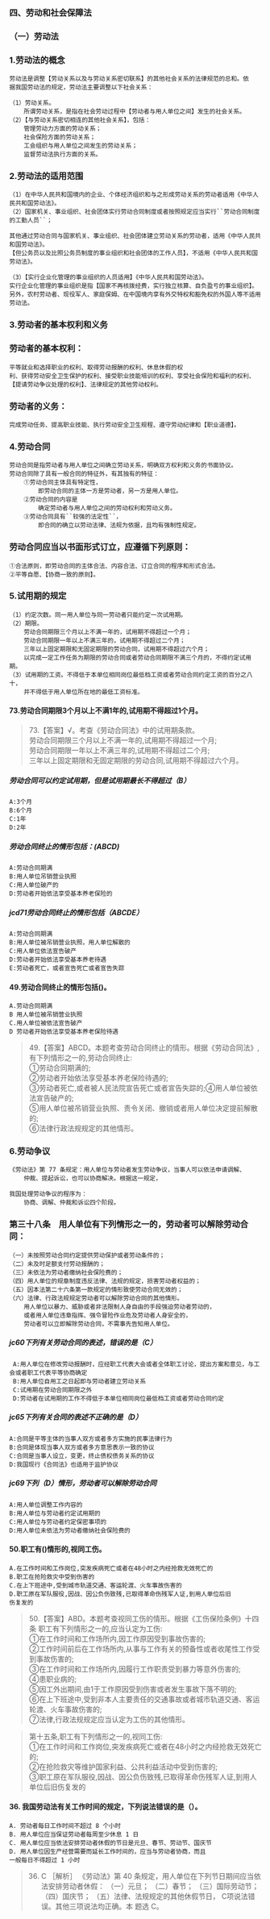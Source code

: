
### 四、劳动和社会保障法
### （一）劳动法
### 1.劳动法的概念
    劳动法是调整【劳动关系以及与劳动关系密切联系】的其他社会关系的法律规范的总和。依
    据我国劳动法的规定，劳动法主要调整以下社会关系：
    
    （1）劳动关系。
        所谓劳动关系，是指在社会劳动过程中【劳动者与用人单位之间】发生的社会关系。
    （2）【与劳动关系密切相连的其他社会关系】，包括：
        管理劳动力方面的劳动关系；
        社会保险方面的劳动关系；
        工会组织与用人单位之间发生的劳动关系；
        监督劳动法执行方面的关系。
        
### 2.劳动法的适用范围
    （1）在中华人民共和国境内的企业、个体经济组织和与之形成劳动关系的劳动者适用《中华人民共和国劳动法》。
    （2）国家机关、事业组织、社会团体实行劳动合同制度或者按照规定应当实行``劳动合同制度的工勤人员``；
    
    其他通过劳动合同与国家机关、事业组织、社会团体建立劳动关系的劳动者，适用《中华人民共和国劳动法》。
    【但公务员以及比照公务员制度的事业组织和社会团体的工作人员】，不适用《中华人民共和国劳动法》。

    （3）【实行企业化管理的事业组织的人员适用】《中华人民共和国劳动法》。
    实行企业化管理的事业组织是指【国家不再核拨经费，实行独立核算、自负盈亏的事业组织】。
    另外，农村劳动者、现役军人、家庭保姆、在中国境内享有外交特权和豁免权的外国人等不适用劳动法。

### 3.劳动者的基本权利和义务
### 劳动者的基本权利：
    平等就业和选择职业的权利、取得劳动报酬的权利、休息休假的权
    利、获得劳动安全卫生保护的权利、接受职业技能培训的权利、享受社会保险和福利的权利、
    【提请劳动争议处理的权利】、法律规定的其他劳动权利。

### 劳动者的义务：
    完成劳动任务、提高职业技能、执行劳动安全卫生规程、遵守劳动纪律和【职业道德】。

### 4.劳动合同
    劳动合同是指劳动者与用人单位之间确立劳动关系，明确双方权利和义务的书面协议。
    劳动合同除了具有一般合同的特征外，有其独有的特征：
        ①劳动合同主体具有特定性，
            即劳动合同的主体一方是劳动者，另一方是用人单位。
        ②劳动合同的内容是
            确定劳动者与用人单位之间的劳动权利和劳动义务。
        ③劳动合同具有``较强的法定性``，
            即合同的确立以劳动法律、法规为依据，且均有强制性规定。

### 劳动合同应当以书面形式订立，应遵循下列原则：
    ①合法原则，即劳动合同的主体合法、内容合法、订立合同的程序和形式合法。
    ②平等自愿、【协商一致的原则】。
    
### 5.试用期的规定
    （1）约定次数。同一用人单位与同一劳动者只能约定一次试用期。
    （2）期限。
        劳动合同期限三个月以上不满一年的，试用期不得超过一个月；
        劳动合同期限一年以上不满三年的，试用期不得超过二个月；
        三年以上固定期限和无固定期限的劳动合同，试用期不得超过六个月；
        以完成一定工作任务为期限的劳动合同或者劳动合同期限不满三个月的，不得约定试用期。
    （3）试用期的工资。不得低于本单位相同岗位最低档工资或者劳动合同约定工资的百分之八十，
        并不得低于用人单位所在地的最低工资标准。

#### 73.劳动合同期限3个月以上不满1年的,试用期不得超过1个月。
>   73.【答案】√。考查《劳动合同法》中的试用期条款。      
劳动合同期限三个月以上不满一年的,试用期不得超过一个月;      
劳动合同期限一年以上不满三年的,试用期不得超过二个月;      
三年以上固定期限和无固定期限的劳动合同,试用期不得超过六个月。      

##### 劳动合同可以约定试用期，但是试用期最长不得超过（B）
    A:3个月
    B:6个月
    C:1年
    D:2年        

##### 劳动合同终止的情形包括：(ABCD)
    A:劳动合同期满
    B:用人单位吊销营业执照
    C:用人单位破产的
    D:劳动者开始依法享受基本养老保险的

##### jcd71劳动合同终止的情形包括（ABCDE）
    A:劳动合同期满
    B:用人单位被吊销营业执照，用人单位解散的
    C:用人单位依法宣告破产
    D:劳动者开始依法享受基本养老待遇
    E:劳动者死亡，或者宣告死亡或者宣告失踪

#### 49.劳动合同终止的情形包括()。
    A.劳动合同期满
    B 用人单位被吊销营业执照
    C.用人单位被依法宣告破产
    D 劳动者开始依法享受基本养老保险待遇
>   49.【答案】ABCD。本题考查劳动合同终止的情形。根据《劳动合同法》,
有下列情形之一的,劳动合同终止:    
①劳动合同期满的;    
②劳动者开始依法享受基本养老保险待遇的;    
③劳动者死亡,或者被人民法院宣告死亡或者宣告失踪的;④用人单位被依法宣告破产的;    
⑤用人单位被吊销营业执照、责令关闭、撤销或者用人单位决定提前解散的;    
⑥法律行政法规规定的其他情形。   




### 6.劳动争议
    《劳动法》第 77 条规定：用人单位与劳动者发生劳动争议，当事人可以依法申请调解、
        仲裁、提起诉讼，也可以协商解决。根据这一规定，
        
    我国处理劳动争议的程序为：
        协商、调解、仲裁和诉讼四个阶段。

 ### 第三十八条　用人单位有下列情形之一的，劳动者可以解除劳动合同：
    （一）未按照劳动合同约定提供劳动保护或者劳动条件的；
    （二）未及时足额支付劳动报酬的；
    （三）未依法为劳动者缴纳社会保险费的；
    （四）用人单位的规章制度违反法律、法规的规定，损害劳动者权益的；
    （五）因本法第二十六条第一款规定的情形致使劳动合同无效的；
    （六）法律、行政法规规定劳动者可以解除劳动合同的其他情形。
        用人单位以暴力、威胁或者非法限制人身自由的手段强迫劳动者劳动的，
        或者用人单位违章指挥、强令冒险作业危及劳动者人身安全的，
        劳动者可以立即解除劳动合同，不需事先告知用人单位。




 ##### jc60下列有关劳动合同的表述，错误的是（C）
     A:用人单位在修改劳动报酬时，应经职工代表大会或者全体职工讨论，提出方案和意见，与工会或者职工代表平等协商确定
     B:用人单位自用工之日起即与劳动者建立劳动关系
     C:试用期在劳动合同期限之外
     D:劳动者在试用期的工作不得低于本单位相同岗位最低档工资或者劳动合同约定
     
##### jc65下列有关合同的表述不正确的是（D）
    A:合同是平等主体的当事人双方或者多方实施的民事法律行为
    B:合同是体现当事人双方或者多方意思表示一致的协议
    C:合同是当事人设立，变更，终止债权债务关系的协议
    D:我国现行《合同法》也适用于监护协议
     
##### jc69下列（D）情形，劳动者可以解除劳动合同
    A:用人单位调整工作内容的
    B:用人单位与劳动者约定试用期的
    C:用人单位与劳动者约定保密事项的
    D:用人单位未依法为劳动者缴纳社会保险费的    

#### 50.职工有()情形的,视同工伤。
    A.在工作时间和工作岗位,突发疾病死亡或者在48小时之内经抢救无效死亡的
    B.职工在抢险救灾中受到伤害的
    C.在上下班途中,受到城市轨道交通、客运轮渡、火车事故伤害的
    D.职工原在军队服役,因战、因公负伤致残,已取得革命伤残军人证,到用人单位后旧
    伤复发的
    
>   50.【答案】ABD。本题考查视同工伤的情形。根据《工伤保险条例》十四条
    职工有下列情形之一的,应当认定为工伤:   
    ①在工作时间和工作场所内,因工作原因受到事故伤害的;   
    ②工作时间前后在工作场所内,从事与工作有关的预备性或者收尾性工作受到事故伤害的;   
    ③在工作时间和工作场所内,因履行工作职责受到暴力等意外伤害的;   
    ④患职业病的;   
    ⑤因工外出期间,由1于工作原因受到伤害或者发生事故下落不明的;   
    ⑥在上下班途中,受到非本人主要责任的交通事故或者城市轨道交通、客运轮渡、火车事故伤害的;   
    ⑦法律,行政法规规定应当认定为工伤的其他情形。   
    
>   第十五条,职工有下列情形之一的,视同工伤:   
①在工作时间和工作岗位,突发疾病死亡或者在48小时之内经抢救无效死亡的;   
②在抢险救灾等维护国家利益、公共利益活动中受到伤害的;   
③职工原在军队服役,因战、因公负伤致残,已取得革命伤残军人证,到用人单位后旧伤复发的   

#### 36. 我国劳动法有关工作时间的规定，下列说法错误的是（）。
    A. 劳动者每日工作时间不超过 8 个小时
    B. 用人单位应当保证劳动者每周至少休息 1 日
    C. 用人单位应当依法安排劳动者休假的节日是元旦、春节、劳动节、国庆节
    D. 用人单位因生产经营需要而延长工作时间的，应当与劳动者协商，而且
    一般每日不得超过 1 小时
>   36. C ［解析］ 《劳动法》第 40 条规定，用人单位在下列节日期间应当依
    法安排劳动者休假： （一）元旦； （二）春节； （三）国际劳动节； （四）国庆节；
    （五）法律、法规规定的其他休假节日， C项说法错误。其他三项说法均正确。本
    题选 C。


